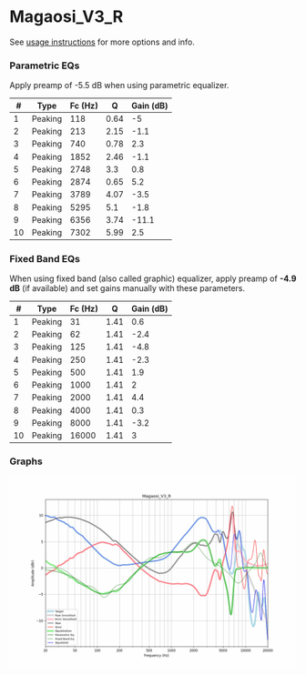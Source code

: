 # Magaosi_V3_R
See [usage instructions](https://github.com/jaakkopasanen/AutoEq#usage) for more options and info.

### Parametric EQs
Apply preamp of -5.5 dB when using parametric equalizer.

|   # | Type    |   Fc (Hz) |    Q |   Gain (dB) |
|-----|---------|-----------|------|-------------|
|   1 | Peaking |       118 | 0.64 |        -5   |
|   2 | Peaking |       213 | 2.15 |        -1.1 |
|   3 | Peaking |       740 | 0.78 |         2.3 |
|   4 | Peaking |      1852 | 2.46 |        -1.1 |
|   5 | Peaking |      2748 | 3.3  |         0.8 |
|   6 | Peaking |      2874 | 0.65 |         5.2 |
|   7 | Peaking |      3789 | 4.07 |        -3.5 |
|   8 | Peaking |      5295 | 5.1  |        -1.8 |
|   9 | Peaking |      6356 | 3.74 |       -11.1 |
|  10 | Peaking |      7302 | 5.99 |         2.5 |

### Fixed Band EQs
When using fixed band (also called graphic) equalizer, apply preamp of **-4.9 dB** (if available) and set gains manually with these parameters.

|   # | Type    |   Fc (Hz) |    Q |   Gain (dB) |
|-----|---------|-----------|------|-------------|
|   1 | Peaking |        31 | 1.41 |         0.6 |
|   2 | Peaking |        62 | 1.41 |        -2.4 |
|   3 | Peaking |       125 | 1.41 |        -4.8 |
|   4 | Peaking |       250 | 1.41 |        -2.3 |
|   5 | Peaking |       500 | 1.41 |         1.9 |
|   6 | Peaking |      1000 | 1.41 |         2   |
|   7 | Peaking |      2000 | 1.41 |         4.4 |
|   8 | Peaking |      4000 | 1.41 |         0.3 |
|   9 | Peaking |      8000 | 1.41 |        -3.2 |
|  10 | Peaking |     16000 | 1.41 |         3   |

### Graphs
![](./Magaosi_V3_R.png)
